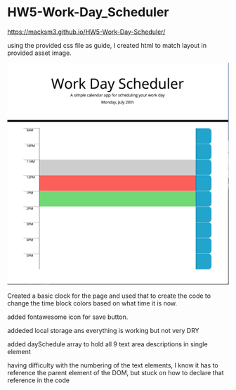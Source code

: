 # HW5-Work-Day_Scheduler

https://macksm3.github.io/HW5-Work-Day-Scheduler/

using the provided css file as guide, I created html to match layout in provided asset image.

![image](assets/ScreenShotbasichtmlframework.jpg "basic layout")

Created a basic clock for the page and used that to create the code to change the time block colors based on what time it is now. 

added fontawesome icon for save button. 

addeded local storage ans everything is working but not very DRY

added daySchedule array to hold all 9 text area descriptions in single element

having difficulty with the numbering of the text elements, I know it has to reference the parent element of the DOM, but stuck on how to declare that reference in the code 



